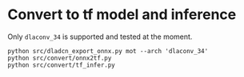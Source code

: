 # Convert to tf model and inference

Only `dlaconv_34` is supported and tested at the moment.

```
python src/dladcn_export_onnx.py mot --arch 'dlaconv_34'
python src/convert/onnx2tf.py
python src/convert/tf_infer.py
```